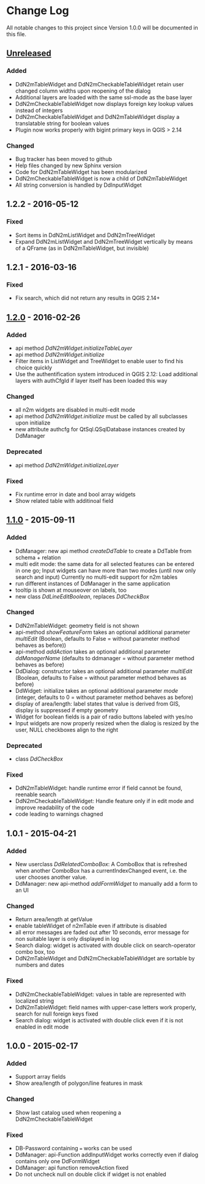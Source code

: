 # Change Log
All notable changes to this project since Version 1.0.0 will be documented in this file.

## [Unreleased](https://github.com/bstroebl/DataDrivenInputMask/compare/v1.2.0...develop)
### Added
- DdN2mTableWidget and DdN2mCheckableTableWidget retain user changed column widths upon reopening of the dialog
- Additional layers are loaded with the same ssl-mode as the base layer
- DdN2mCheckableTableWidget now displays foreign key lookup values instead of integers
- DdN2mCheckableTableWidget and DdN2mTableWidget display a translatable string for boolean values
- Plugin now works properly with bigint primary keys in QGIS > 2.14

### Changed
- Bug tracker has been moved to github
- Help files changed by new Sphinx version
- Code for DdN2mTableWidget has been modularized
- DdN2mCheckableTableWidget is now a child of DdN2mTableWidget
- All string conversion is handled by DdInputWidget

## 1.2.2 - 2016-05-12

### Fixed
- Sort items in DdN2mListWidget and DdN2mTreeWidget
- Expand DdN2mListWidget and DdN2mTreeWidget vertically by means of a QFrame (as in DdN2mTableWidget, but invisible)

## 1.2.1 - 2016-03-16

### Fixed
- Fix search, which did not return any results in QGIS 2.14+

## [1.2.0](https://github.com/bstroebl/DataDrivenInputMask/compare/v1.1.0...v1.2.0) - 2016-02-26
### Added
- api method *DdN2mWidget.initializeTableLayer*
- api method *DdN2mWidget.initialize*
- Filter items in ListWidget and TreeWidget to enable user to find his choice quickly
- Use the authentification system introduced in QGIS 2.12: Load additional layers with authCfgId if layer itself has been loaded this way

### Changed
- all n2m widgets are disabled in multi-edit mode
- api method *DdN2mWidget.initialize* must be called by all subclasses upon initialize
- new attribute authcfg for QtSql.QSqlDatabase instances created by DdManager

### Deprecated
 - api method *DdN2mWidget.initializeLayer*

### Fixed
- Fix runtime error in date and bool array widgets
- Show related table with additinoal field

## [1.1.0](https://github.com/bstroebl/DataDrivenInputMask/compare/v1.0.1...v1.1.0) - 2015-09-11
### Added
- DdManager: new api method *createDdTable* to create a DdTable from schema + relation
- multi edit mode: the same data for all selected features can be entered in one go; Input widgets can have more than two modes (until now only search and input)
Currently no multi-edit support for n2m tables
- run different instances of DdManager in the same application
- tooltip is shown at mouseover on labels, too
- new class *DdLineEditBoolean*, replaces *DdCheckBox*

### Changed
- DdN2mTableWidget: geometry field is not shown
- api-method *showFeatureForm* takes an optional additional parameter *multiEdit* (Boolean, defaults to False = without parameter method behaves as before))
- api-method *addAction* takes an optional additional parameter *ddManagerName* (defaults to ddmanager = without parameter method behaves as before)
- DdDialog: constructor takes an optional additional parameter *multiEdit* (Boolean, defaults to False = without parameter method behaves as before)
- DdWidget: initialize takes an optional additional parameter *mode* (integer, defaults to 0 = without parameter method behaves as before)
- display of area/length: label states that value is derived from GIS, display is suppressed if empty geometry
- Widget for boolean fields is a pair of radio buttons labeled with yes/no
- Input widgets are now properly resized when the dialog is resized by the user, NULL checkboxes align to the right

### Deprecated
- class *DdCheckBox*

### Fixed
- DdN2mTableWidget: handle runtime error if field cannot be found, reenable search
- DdN2mCheckableTableWidget: Handle feature only if in edit mode and improve readability of the code
- code leading to warnings chagned

## 1.0.1 - 2015-04-21
### Added
- New userclass *DdRelatedComboBox*: A ComboBox that is refreshed when another ComboBox has
    a currentIndexChanged event, i.e. the user chooses another value.
- DdManager: new api-method *addFormWidget* to manually add a form to an UI

### Changed
- Return area/length at getValue
- enable tableWidget of n2mTable even if attribute is disabled
- all error messages are faded out after 10 seconds, error message for non suitable layer is only displayed in log
- Search dialog: widget is activated with double click on search-operator combo box, too
- DdN2mTableWidget and DdN2mCheckableTableWidget are sortable by numbers and dates

### Fixed
- DdN2mCheckableTableWidget: values in table are represented with localized string
- DdN2mTableWidget: field names with upper-case letters work properly, search for null foreign keys fixed
- Search dialog: widget is activated with double click even if it is not enabled in edit mode

## 1.0.0 - 2015-02-17
### Added
- Support array fields
- Show area/length of polygon/line features in mask

### Changed
- Show last catalog used when reopening a DdN2mCheckableTableWidget

### Fixed
- DB-Password containing `=` works can be used
- DdManager: api-Function addInputWidget works correctly even if dialog contains only one DdFormWidget
- DdManager: api function removeAction fixed
- Do not uncheck null on double click if widget is not enabled



